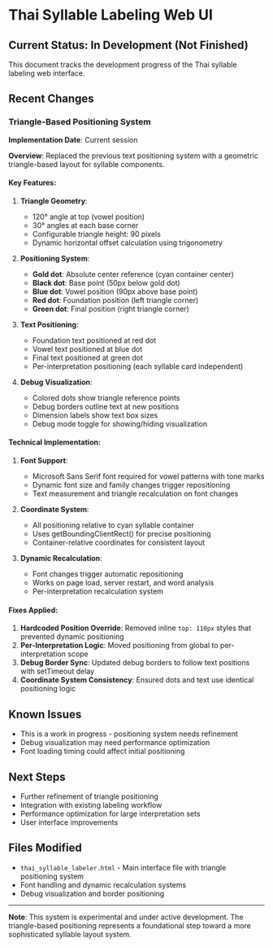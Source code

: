# Thai Syllable Labeling Web UI

## Current Status: In Development (Not Finished)

This document tracks the development progress of the Thai syllable labeling web interface.

## Recent Changes

### Triangle-Based Positioning System

**Implementation Date**: Current session

**Overview**: Replaced the previous text positioning system with a geometric triangle-based layout for syllable components.

#### Key Features:

1. **Triangle Geometry**:
   - 120° angle at top (vowel position)
   - 30° angles at each base corner
   - Configurable triangle height: 90 pixels
   - Dynamic horizontal offset calculation using trigonometry

2. **Positioning System**:
   - **Gold dot**: Absolute center reference (cyan container center)
   - **Black dot**: Base point (50px below gold dot)
   - **Blue dot**: Vowel position (90px above base point)
   - **Red dot**: Foundation position (left triangle corner)
   - **Green dot**: Final position (right triangle corner)

3. **Text Positioning**:
   - Foundation text positioned at red dot
   - Vowel text positioned at blue dot
   - Final text positioned at green dot
   - Per-interpretation positioning (each syllable card independent)

4. **Debug Visualization**:
   - Colored dots show triangle reference points
   - Debug borders outline text at new positions
   - Dimension labels show text box sizes
   - Debug mode toggle for showing/hiding visualization

#### Technical Implementation:

1. **Font Support**:
   - Microsoft Sans Serif font required for vowel patterns with tone marks
   - Dynamic font size and family changes trigger repositioning
   - Text measurement and triangle recalculation on font changes

2. **Coordinate System**:
   - All positioning relative to cyan syllable container
   - Uses getBoundingClientRect() for precise positioning
   - Container-relative coordinates for consistent layout

3. **Dynamic Recalculation**:
   - Font changes trigger automatic repositioning
   - Works on page load, server restart, and word analysis
   - Per-interpretation recalculation system

#### Fixes Applied:

1. **Hardcoded Position Override**: Removed inline `top: 110px` styles that prevented dynamic positioning
2. **Per-Interpretation Logic**: Moved positioning from global to per-interpretation scope
3. **Debug Border Sync**: Updated debug borders to follow text positions with setTimeout delay
4. **Coordinate System Consistency**: Ensured dots and text use identical positioning logic

## Known Issues

- This is a work in progress - positioning system needs refinement
- Debug visualization may need performance optimization
- Font loading timing could affect initial positioning

## Next Steps

- Further refinement of triangle positioning
- Integration with existing labeling workflow
- Performance optimization for large interpretation sets
- User interface improvements

## Files Modified

- `thai_syllable_labeler.html` - Main interface file with triangle positioning system
- Font handling and dynamic recalculation systems
- Debug visualization and border positioning

---

**Note**: This system is experimental and under active development. The triangle-based positioning represents a foundational step toward a more sophisticated syllable layout system.